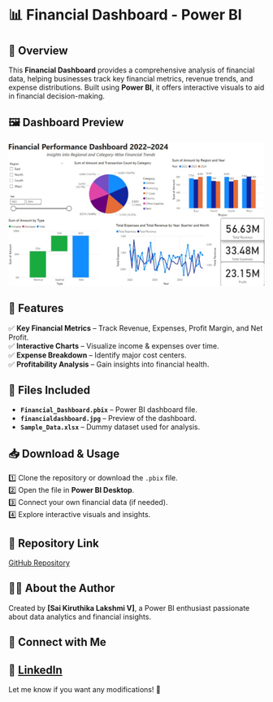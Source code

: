 # 📊 Financial Dashboard - Power BI  

## 🚀 Overview  
This **Financial Dashboard** provides a comprehensive analysis of financial data, helping businesses track key financial metrics, revenue trends, and expense distributions. Built using **Power BI**, it offers interactive visuals to aid in financial decision-making.  

## 🖼️ Dashboard Preview  
![Financial Dashboard Screenshot](financialdashboard.jpg)  

## 📌 Features  
✅ **Key Financial Metrics** – Track Revenue, Expenses, Profit Margin, and Net Profit.  
✅ **Interactive Charts** – Visualize income & expenses over time.  
✅ **Expense Breakdown** – Identify major cost centers.  
✅ **Profitability Analysis** – Gain insights into financial health.  

## 📂 Files Included  
- **`Financial_Dashboard.pbix`** – Power BI dashboard file.  
- **`financialdashboard.jpg`** – Preview of the dashboard.  
- **`Sample_Data.xlsx`** – Dummy dataset used for analysis.  

## 📥 Download & Usage  
1️⃣ Clone the repository or download the `.pbix` file.  
2️⃣ Open the file in **Power BI Desktop**.  
3️⃣ Connect your own financial data (if needed).  
4️⃣ Explore interactive visuals and insights.  

## 🔗 Repository Link  
[GitHub Repository](https://github.com/saikiruthika-v/FinancialDashboard)  

## 👨‍💻 About the Author  
Created by **[Sai Kiruthika Lakshmi V]**, a Power BI enthusiast passionate about data analytics and financial insights.  

## 📢 Connect with Me  
🔗 [LinkedIn](https://linkedin.com/in/sai-kiruthika-v-046760204) 
---

Let me know if you want any modifications! 🚀

